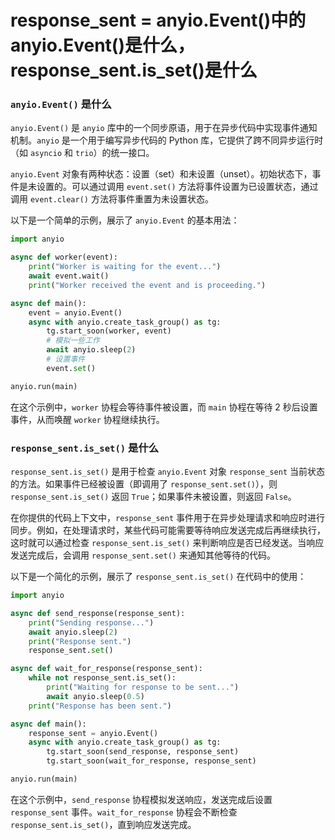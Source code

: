 # response_sent = anyio.Event()中的anyio.Event()是什么，response_sent.is_set()是什么
### `anyio.Event()` 是什么

`anyio.Event()` 是 `anyio` 库中的一个同步原语，用于在异步代码中实现事件通知机制。`anyio` 是一个用于编写异步代码的 Python 库，它提供了跨不同异步运行时（如 `asyncio` 和 `trio`）的统一接口。

`anyio.Event` 对象有两种状态：设置（set）和未设置（unset）。初始状态下，事件是未设置的。可以通过调用 `event.set()` 方法将事件设置为已设置状态，通过调用 `event.clear()` 方法将事件重置为未设置状态。

以下是一个简单的示例，展示了 `anyio.Event` 的基本用法：

```python
import anyio

async def worker(event):
    print("Worker is waiting for the event...")
    await event.wait()
    print("Worker received the event and is proceeding.")

async def main():
    event = anyio.Event()
    async with anyio.create_task_group() as tg:
        tg.start_soon(worker, event)
        # 模拟一些工作
        await anyio.sleep(2)
        # 设置事件
        event.set()

anyio.run(main)

```

在这个示例中，`worker` 协程会等待事件被设置，而 `main` 协程在等待 2 秒后设置事件，从而唤醒 `worker` 协程继续执行。

### `response_sent.is_set()` 是什么

`response_sent.is_set()` 是用于检查 `anyio.Event` 对象 `response_sent` 当前状态的方法。如果事件已经被设置（即调用了 `response_sent.set()`），则 `response_sent.is_set()` 返回 `True`；如果事件未被设置，则返回 `False`。

在你提供的代码上下文中，`response_sent` 事件用于在异步处理请求和响应时进行同步。例如，在处理请求时，某些代码可能需要等待响应发送完成后再继续执行，这时就可以通过检查 `response_sent.is_set()` 来判断响应是否已经发送。当响应发送完成后，会调用 `response_sent.set()` 来通知其他等待的代码。

以下是一个简化的示例，展示了 `response_sent.is_set()` 在代码中的使用：

```python
import anyio

async def send_response(response_sent):
    print("Sending response...")
    await anyio.sleep(2)
    print("Response sent.")
    response_sent.set()

async def wait_for_response(response_sent):
    while not response_sent.is_set():
        print("Waiting for response to be sent...")
        await anyio.sleep(0.5)
    print("Response has been sent.")

async def main():
    response_sent = anyio.Event()
    async with anyio.create_task_group() as tg:
        tg.start_soon(send_response, response_sent)
        tg.start_soon(wait_for_response, response_sent)

anyio.run(main)

```

在这个示例中，`send_response` 协程模拟发送响应，发送完成后设置 `response_sent` 事件。`wait_for_response` 协程会不断检查 `response_sent.is_set()`，直到响应发送完成。
